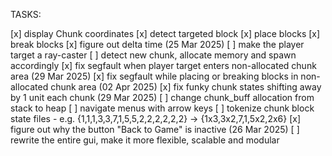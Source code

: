 TASKS:

[x] display Chunk coordinates
[x] detect targeted block
[x] place blocks
[x] break blocks
[x] figure out delta time (25 Mar 2025)
[ ] make the player target a ray-caster
[ ] detect new chunk, allocate memory and spawn accordingly
[x] fix segfault when player target enters non-allocated chunk area (29 Mar 2025)
[x] fix segfault while placing or breaking blocks in non-allocated chunk area (02 Apr 2025)
[x] fix funky chunk states shifting away by 1 unit each chunk (29 Mar 2025)
[ ] change chunk_buff allocation from stack to heap
[ ] navigate menus with arrow keys
[ ] tokenize chunk block state files
    - e.g. {1,1,1,3,3,7,1,5,5,2,2,2,2,2,2} -> {1x3,3x2,7,1,5x2,2x6}
[x] figure out why the button "Back to Game" is inactive (26 Mar 2025)
[ ] rewrite the entire gui, make it more flexible, scalable and modular
